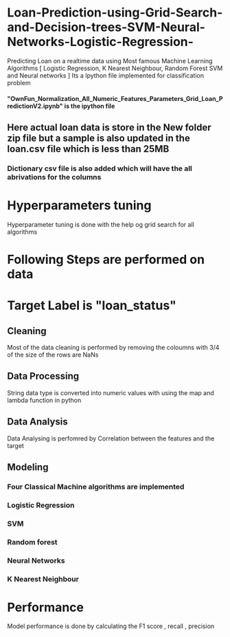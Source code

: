 # Loan-Prediction-using-Grid-Search-and-Decision-trees-SVM-Neural-Networks-Logistic-Regression-
Predicting Loan on a realtime data using Most famous Machine Learning Algorithms [ Logistic Regression, K Nearest Neighbour, Random Forest SVM and Neural networks ] 
Its a Ipython file implemented for classification problem <br>
#### "OwnFun_Normalization_All_Numeric_Features_Parameters_Grid_Loan_PredictionV2.ipynb" is the ipython file 
## Here actual loan data is store in the New folder zip file but a sample is also updated in the loan.csv file which is less than 25MB <br>
### Dictionary csv file is also added which will have the all abrivations for the columns <br>
# Hyperparameters tuning <br>

Hyperparameter tuning is done with the help og grid search for all algorithms <br>

# Following Steps are performed on data <br>

# Target Label is "loan_status" <br>

## Cleaning <br>
Most of the data cleaning is performed by removing the coloumns with 3/4 of the size of the rows are NaNs<br>

## Data Processing <br>
String data type is converted into numeric values with using the map and lambda function in python  <br>

## Data Analysis <br>
Data Analysing is perfomred by Correlation between the features and the target <br>

## Modeling <br>
### Four Classical Machine algorithms are implemented <br>


### Logistic Regression <br>
### SVM <br>
### Random forest <br>
### Neural Networks <br>
### K Nearest Neighbour <br>

# Performance <br>

Model performance is done by calculating the F1 score , recall , precision <br>
